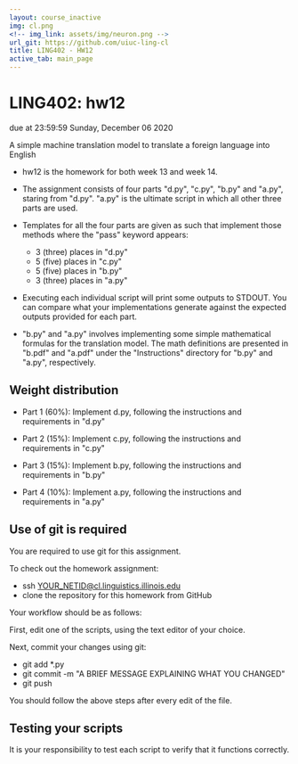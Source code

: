 ```yaml
---
layout: course_inactive
img: cl.png
<!-- img_link: assets/img/neuron.png -->
url_git: https://github.com/uiuc-ling-cl
title: LING402 - HW12
active_tab: main_page 
---
```


# LING402: hw12
due at 23:59:59 Sunday, December 06 2020

A simple machine translation model to translate a foreign language into English

* hw12 is the homework for both week 13 and week 14.

* The assignment consists of four parts "d.py", "c.py", "b.py" and "a.py", staring from "d.py". "a.py" is the ultimate script in which all other three parts are used.

* Templates for all the four parts are given as such that implement those methods where the "pass" keyword appears:
	* 3 (three) places in "d.py"
	* 5 (five) places in "c.py"
	* 5 (five) places in "b.py"
	* 3 (three) places in "a.py"

* Executing each individual script will print some outputs to STDOUT. You can compare what your implementations generate against the expected outputs provided for each part.

* "b.py" and "a.py" involves implementing some simple mathematical formulas for the translation model. The math definitions are presented in "b.pdf" and "a.pdf" under the "Instructions" directory for "b.py" and "a.py", respectively.



Weight distribution
-------------------

* Part 1 (60%): Implement d.py, following the instructions and requirements in "d.py"


* Part 2 (15%): Implement c.py, following the instructions and requirements in  "c.py"


* Part 3 (15%): Implement b.py, following the instructions and requirements in "b.py"


* Part 4 (10%): Implement a.py, following the instructions and requirements in "a.py"


Use of git is required
----------------------

You are required to use git for this assignment.

To check out the homework assignment:

* ssh YOUR_NETID@cl.linguistics.illinois.edu
* clone the repository for this homework from GitHub

Your workflow should be as follows:

First, edit one of the scripts, using the text editor of your choice.

Next, commit your changes using git:

* git add *.py
* git commit -m "A BRIEF MESSAGE EXPLAINING WHAT YOU CHANGED"
* git push

You should follow the above steps after every edit of the file. 


Testing your scripts
--------------------

It is your responsibility to test each script to verify that it functions correctly.


